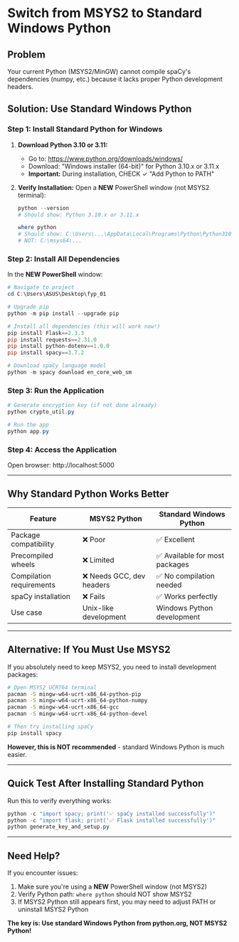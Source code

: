 # Switch from MSYS2 to Standard Windows Python

## Problem
Your current Python (MSYS2/MinGW) cannot compile spaCy's dependencies (numpy, etc.) because it lacks proper Python development headers.

## Solution: Use Standard Windows Python

### Step 1: Install Standard Python for Windows

1. **Download Python 3.10 or 3.11:**
   - Go to: https://www.python.org/downloads/windows/
   - Download: "Windows installer (64-bit)" for Python 3.10.x or 3.11.x
   - **Important:** During installation, CHECK ✓ "Add Python to PATH"

2. **Verify Installation:**
   Open a **NEW** PowerShell window (not MSYS2 terminal):
   ```powershell
   python --version
   # Should show: Python 3.10.x or 3.11.x
   
   where python
   # Should show: C:\Users\...\AppData\Local\Programs\Python\Python310\python.exe
   # NOT: C:\msys64\...
   ```

### Step 2: Install All Dependencies

In the **NEW PowerShell** window:

```powershell
# Navigate to project
cd C:\Users\ASUS\Desktop\fyp_01

# Upgrade pip
python -m pip install --upgrade pip

# Install all dependencies (this will work now!)
pip install Flask==2.3.3
pip install requests==2.31.0
pip install python-dotenv==1.0.0
pip install spacy==3.7.2

# Download spaCy language model
python -m spacy download en_core_web_sm
```

### Step 3: Run the Application

```powershell
# Generate encryption key (if not done already)
python crypto_util.py

# Run the app
python app.py
```

### Step 4: Access the Application
Open browser: http://localhost:5000

---

## Why Standard Python Works Better

| Feature | MSYS2 Python | Standard Windows Python |
|---------|--------------|------------------------|
| Package compatibility | ❌ Poor | ✅ Excellent |
| Precompiled wheels | ❌ Limited | ✅ Available for most packages |
| Compilation requirements | ❌ Needs GCC, dev headers | ✅ No compilation needed |
| spaCy installation | ❌ Fails | ✅ Works perfectly |
| Use case | Unix-like development | Windows Python development |

---

## Alternative: If You Must Use MSYS2

If you absolutely need to keep MSYS2, you need to install development packages:

```bash
# Open MSYS2 UCRT64 terminal
pacman -S mingw-w64-ucrt-x86_64-python-pip
pacman -S mingw-w64-ucrt-x86_64-python-numpy
pacman -S mingw-w64-ucrt-x86_64-gcc
pacman -S mingw-w64-ucrt-x86_64-python-devel

# Then try installing spaCy
pip install spacy
```

**However, this is NOT recommended** - standard Windows Python is much easier.

---

## Quick Test After Installing Standard Python

Run this to verify everything works:

```powershell
python -c "import spacy; print('✅ spaCy installed successfully')"
python -c "import flask; print('✅ Flask installed successfully')"
python generate_key_and_setup.py
```

---

## Need Help?

If you encounter issues:
1. Make sure you're using a **NEW** PowerShell window (not MSYS2)
2. Verify Python path: `where python` should NOT show MSYS2
3. If MSYS2 Python still appears first, you may need to adjust PATH or uninstall MSYS2 Python

**The key is: Use standard Windows Python from python.org, NOT MSYS2 Python!**
